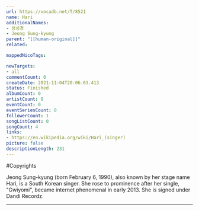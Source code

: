 ```yaml
---
url: https://vocadb.net/T/8521
name: Hari
additionalNames: 
- 정성경
- Jeong Sung-kyung
parent: "[[human-original]]"
related:

mappedNicoTags:

newTargets:
- all
commentCount: 0
createDate: 2021-11-04T20:06:03.413
status: Finished
albumCount: 0
artistCount: 0
eventCount: 0
eventSeriesCount: 0
followerCount: 1
songListCount: 0
songCount: 4
links: 
- https://en.wikipedia.org/wiki/Hari_(singer)
picture: false
descriptionLength: 231
---
```


#Copyrights

Jeong Sung-kyung (born February 6, 1990), also known by her stage name Hari, is a South Korean singer. She rose to prominence after her single, "Gwiyomi", became internet phenomenal in early 2013. She is signed under Dandi Recordz.

---

